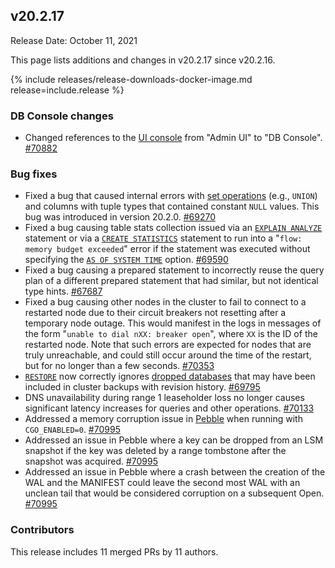 ## v20.2.17

Release Date: October 11, 2021

This page lists additions and changes in v20.2.17 since v20.2.16.

{% include releases/release-downloads-docker-image.md release=include.release %}

<h3 id="v20-2-17-db-console-changes">DB Console changes</h3>

- Changed references to the [UI console](../v20.2/ui-overview.html) from "Admin UI" to "DB Console". [#70882][#70882]

<h3 id="v20-2-17-bug-fixes">Bug fixes</h3>

- Fixed a bug that caused internal errors with [set operations](../v20.2/selection-queries.html#set-operations) (e.g., `UNION`) and columns with tuple types that contained constant `NULL` values. This bug was introduced in version 20.2.0. [#69270][#69270]
- Fixed a bug causing table stats collection issued via an [`EXPLAIN ANALYZE`](../v20.2/explain-analyze.html) statement or via a [`CREATE STATISTICS`](../v20.2/create-statistics.html) statement to run into a "`flow: memory budget exceeded`" error if the statement was executed without specifying the [`AS OF SYSTEM TIME`](../v20.2/as-of-system-time.html) option. [#69590][#69590]
- Fixed a bug causing a prepared statement to incorrectly reuse the query plan of a different prepared statement that had similar, but not identical type hints. [#67687][#67687]
- Fixed a bug causing other nodes in the cluster to fail to connect to a restarted node due to their circuit breakers not resetting after a temporary node outage. This would manifest in the logs in messages of the form "`unable to dial nXX: breaker open`", where `XX` is the ID of the restarted node. Note that such errors are expected for nodes that are truly unreachable, and could still occur around the time of the restart, but for no longer than a few seconds. [#70353][#70353]
- [`RESTORE`](../v20.2/restore.html) now correctly ignores [dropped databases](../v20.2/drop-database.html) that may have been included in cluster backups with revision history. [#69795][#69795]
- DNS unavailability during range 1 leaseholder loss no longer causes significant latency increases for queries and other operations. [#70133][#70133]
- Addressed a memory corruption issue in [Pebble](../v20.2/architecture/storage-layer.html#pebble) when running with `CGO_ENABLED=0`. [#70995][#70995]
- Addressed an issue in Pebble where a key can be dropped from an LSM snapshot if the key was deleted by a range tombstone after the snapshot was acquired. [#70995][#70995]
- Addressed an issue in Pebble where a crash between the creation of the WAL and the MANIFEST could leave the second most WAL with an unclean tail that would be considered corruption on a subsequent Open. [#70995][#70995]

<h3 id="v20-2-17-contributors">Contributors</h3>

This release includes 11 merged PRs by 11 authors.

[#67687]: https://github.com/cockroachdb/cockroach/pull/67687
[#69270]: https://github.com/cockroachdb/cockroach/pull/69270
[#69590]: https://github.com/cockroachdb/cockroach/pull/69590
[#69795]: https://github.com/cockroachdb/cockroach/pull/69795
[#70133]: https://github.com/cockroachdb/cockroach/pull/70133
[#70353]: https://github.com/cockroachdb/cockroach/pull/70353
[#70882]: https://github.com/cockroachdb/cockroach/pull/70882
[#70995]: https://github.com/cockroachdb/cockroach/pull/70995
